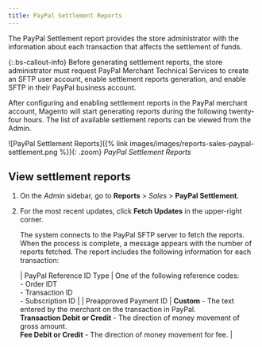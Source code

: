 ```yaml
---
title: PayPal Settlement Reports
---
```


The PayPal Settlement report provides the store administrator with the information about each transaction that affects the settlement of funds.

{:.bs-callout-info}
Before generating settlement reports, the store administrator must request PayPal Merchant Technical Services to create an SFTP user account, enable settlement reports generation, and enable SFTP in their PayPal business account.

After configuring and enabling settlement reports in the PayPal merchant account, Magento will start generating reports during the following twenty-four hours. The list of available settlement reports can be viewed from the Admin.

![PayPal Settlement Reports]({% link images/images/reports-sales-paypal-settlement.png %}){: .zoom}
_PayPal Settlement Reports_

## View settlement reports

1. On the _Admin_ sidebar, go to **Reports** > _Sales_ > **PayPal Settlement**.

1. For the most recent updates, click **Fetch Updates** in the upper-right corner.

   The system connects to the PayPal SFTP server to fetch the reports. When the process is complete, a message appears with the number of reports fetched. The report includes the following information for each transaction:

   | PayPal Reference ID Type | One of the following reference codes:<br/>- Order IDT<br/>- Transaction ID<br/>- Subscription ID |
   | Preapproved Payment ID | **Custom** - The text entered by the merchant on the transaction in PayPal.<br/>**Transaction Debit or Credit** - The direction of money movement of gross amount.<br/>**Fee Debit or Credit** - The direction of money movement for fee. |
